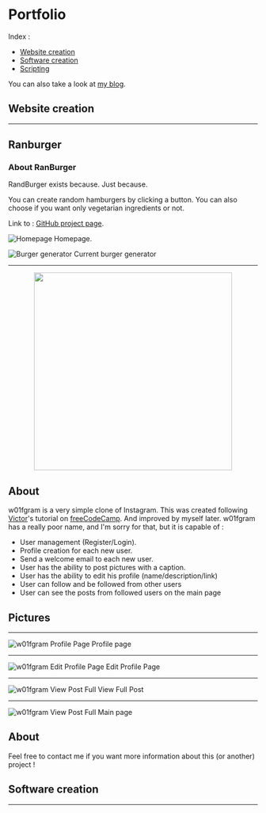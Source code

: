 # Portfolio

Index :
- [Website creation](#website-creation)
- [Software creation](#website-creation)
- [Scripting]()


You can also take a look at [my blog](https://w01f.xyz/).

## Website creation
---
## Ranburger
### About RanBurger
RandBurger exists because. Just because.

You can create random hamburgers by clicking a button. You can also choose if you want only vegetarian ingredients or not.

Link to : [GitHub project page](https://github.com/0xw01f/RanBurger).


![Homepage](https://i.imgur.com/A9QbqV6.png)
Homepage.

![Burger generator](https://i.imgur.com/RydK5Yd.png)
Current burger generator

---
<p align="center"><img src="https://i.imgur.com/h0Z8svO.png" width="400"></p>

## About

w01fgram is a very simple clone of Instagram. This was created following [Victor](https://www.youtube.com/channel/UCQI-Ym2rLZx52vEoqlPQMdg)'s tutorial on [freeCodeCamp](https://www.youtube.com/channel/UC8butISFwT-Wl7EV0hUK0BQ). And improved by myself later.
w01fgram has a really poor name, and I'm sorry for that, but it is capable of :

- User management (Register/Login).
- Profile creation for each new user.
- Send a welcome email to each new user.
- User has the ability to post pictures with a caption.
- User has the ability to edit his profile (name/description/link)
- User can follow and be followed from other users
- User can see the posts from followed users on the main page

## Pictures

---
![w01fgram Profile Page](https://i.imgur.com/aWTs6si.png)
Profile page

---
![w01fgram Edit Profile Page](https://i.imgur.com/rbPPovj.png)
Edit Profile Page

---
![w01fgram View Post Full](https://i.imgur.com/OsBtBvP.png)
View Full Post

---
![w01fgram View Post Full](https://i.imgur.com/b2ayh6g.png)
Main page

## About
Feel free to contact me if you want more information about this (or another) project !


## Software creation
---
